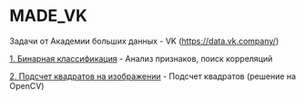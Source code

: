 # MADE_VK
Задачи от Академии больших данных - VK (https://data.vk.company/)


[1. Бинарная классификация](MADE_Task_1) - Анализ признаков, поиск корреляций

[2. Подсчет квадратов на изображении](MADE_Task_2) - Подсчет квадратов (решение на OpenCV)

